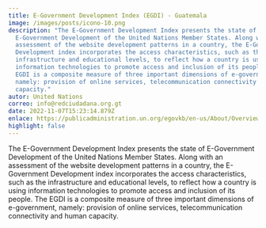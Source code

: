 ```yaml
---
title: E-Government Development Index (EGDI) - Guatemala
image: /images/posts/icono-10.png
description: "The E-Government Development Index presents the state of
  E-Government Development of the United Nations Member States. Along with an
  assessment of the website development patterns in a country, the E-Government
  Development index incorporates the access characteristics, such as the
  infrastructure and educational levels, to reflect how a country is using
  information technologies to promote access and inclusion of its people. The
  EGDI is a composite measure of three important dimensions of e-government,
  namely: provision of online services, telecommunication connectivity and human
  capacity."
autor: United Nations
correo: info@redciudadana.org.gt
date: 2022-11-07T15:23:14.879Z
enlace: https://publicadministration.un.org/egovkb/en-us/About/Overview/-E-Government-Development-Index
highlight: false
---
```

The E-Government Development Index presents the state of E-Government Development of the United Nations Member States. Along with an assessment of the website development patterns in a country, the E-Government Development index incorporates the access characteristics, such as the infrastructure and educational levels, to reflect how a country is using information technologies to promote access and inclusion of its people. The EGDI is a composite measure of three important dimensions of e-government, namely: provision of online services, telecommunication connectivity and human capacity.